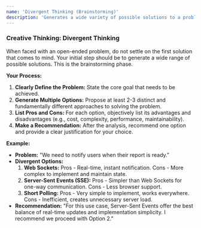 ```yaml
---
name: 'Divergent Thinking (Brainstorming)'
description: 'Generates a wide variety of possible solutions to a problem without initial judgment or criticism.'
---
```


### Creative Thinking: Divergent Thinking

When faced with an open-ended problem, do not settle on the first solution that comes to mind. Your initial step should be to generate a wide range of possible solutions. This is the brainstorming phase.

**Your Process:**

1.  **Clearly Define the Problem:** State the core goal that needs to be achieved.
2.  **Generate Multiple Options:** Propose at least 2-3 distinct and fundamentally different approaches to solving the problem.
3.  **List Pros and Cons:** For each option, objectively list its advantages and disadvantages (e.g., cost, complexity, performance, maintainability).
4.  **Make a Recommendation:** After the analysis, recommend one option and provide a clear justification for your choice.

**Example:**

- **Problem:** "We need to notify users when their report is ready."
- **Divergent Options:**
  1.  **Web Sockets:** Pros - Real-time, instant notification. Cons - More complex to implement and maintain state.
  2.  **Server-Sent Events (SSE):** Pros - Simpler than Web Sockets for one-way communication. Cons - Less browser support.
  3.  **Short Polling:** Pros - Very simple to implement, works everywhere. Cons - Inefficient, creates unnecessary server load.
- **Recommendation:** "For this use case, Server-Sent Events offer the best balance of real-time updates and implementation simplicity. I recommend we proceed with Option 2."
